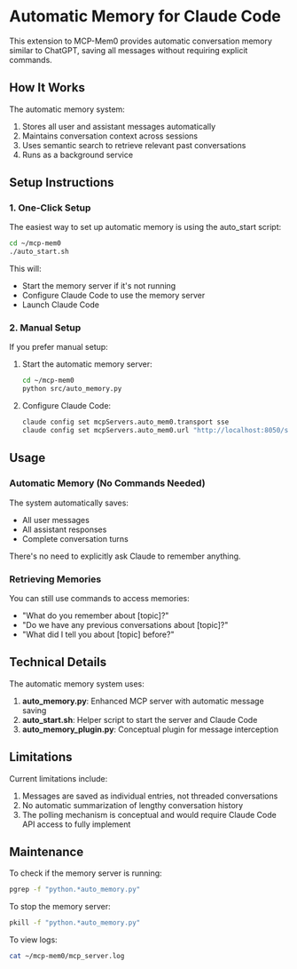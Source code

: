 # Automatic Memory for Claude Code

This extension to MCP-Mem0 provides automatic conversation memory similar to ChatGPT, saving all messages without requiring explicit commands.

## How It Works

The automatic memory system:

1. Stores all user and assistant messages automatically
2. Maintains conversation context across sessions
3. Uses semantic search to retrieve relevant past conversations
4. Runs as a background service

## Setup Instructions

### 1. One-Click Setup

The easiest way to set up automatic memory is using the auto_start script:

```bash
cd ~/mcp-mem0
./auto_start.sh
```

This will:
- Start the memory server if it's not running
- Configure Claude Code to use the memory server
- Launch Claude Code

### 2. Manual Setup

If you prefer manual setup:

1. Start the automatic memory server:
   ```bash
   cd ~/mcp-mem0
   python src/auto_memory.py
   ```

2. Configure Claude Code:
   ```bash
   claude config set mcpServers.auto_mem0.transport sse
   claude config set mcpServers.auto_mem0.url "http://localhost:8050/sse"
   ```

## Usage

### Automatic Memory (No Commands Needed)

The system automatically saves:
- All user messages
- All assistant responses
- Complete conversation turns

There's no need to explicitly ask Claude to remember anything.

### Retrieving Memories

You can still use commands to access memories:

- "What do you remember about [topic]?"
- "Do we have any previous conversations about [topic]?"
- "What did I tell you about [topic] before?"

## Technical Details

The automatic memory system uses:

1. **auto_memory.py**: Enhanced MCP server with automatic message saving
2. **auto_start.sh**: Helper script to start the server and Claude Code
3. **auto_memory_plugin.py**: Conceptual plugin for message interception

## Limitations

Current limitations include:

1. Messages are saved as individual entries, not threaded conversations
2. No automatic summarization of lengthy conversation history
3. The polling mechanism is conceptual and would require Claude Code API access to fully implement

## Maintenance

To check if the memory server is running:
```bash
pgrep -f "python.*auto_memory.py"
```

To stop the memory server:
```bash
pkill -f "python.*auto_memory.py"
```

To view logs:
```bash
cat ~/mcp-mem0/mcp_server.log
```